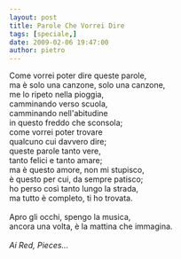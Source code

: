 ```yaml
---
layout: post
title: Parole Che Vorrei Dire
tags: [speciale,]
date: 2009-02-06 19:47:00
author: pietro
---
```

Come vorrei poter dire queste parole,<br/>ma è solo una canzone, solo una canzone,<br/>me lo ripeto nella pioggia,<br/>camminando verso scuola,<br/>camminando nell'abitudine<br/>in questo freddo che sconsola;<br/>come vorrei poter trovare<br/>qualcuno cui davvero dire;<br/>queste parole tanto vere,<br/>tanto felici e tanto amare;<br/>ma è questo amore, non mi stupisco,<br/>è questo per cui, da sempre patisco;<br/>ho perso così tanto lungo la strada,<br/>ma tutto è completo, ti ho trovata.<br/><br/>Apro gli occhi, spengo la musica,<br/>ancora una volta, è la mattina che immagina.<br/><br/><span style="font-style: italic">Ai Red, Pieces...</span>
